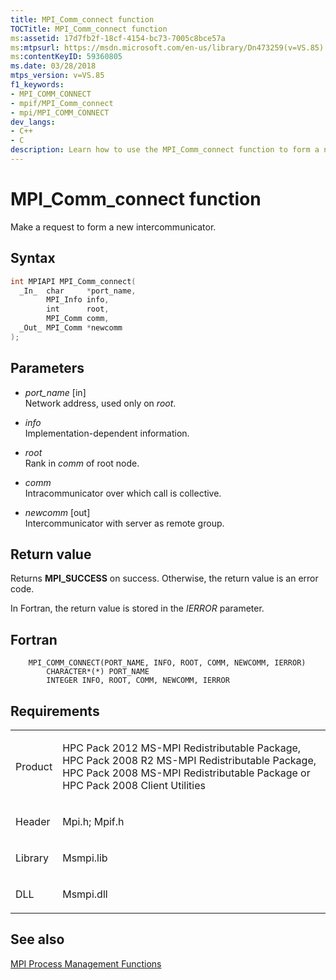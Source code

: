 ```yaml
---
title: MPI_Comm_connect function
TOCTitle: MPI_Comm_connect function
ms:assetid: 17d7fb2f-18cf-4154-bc73-7005c8bce57a
ms:mtpsurl: https://msdn.microsoft.com/en-us/library/Dn473259(v=VS.85)
ms:contentKeyID: 59360805
ms.date: 03/28/2018
mtps_version: v=VS.85
f1_keywords:
- MPI_COMM_CONNECT
- mpif/MPI_Comm_connect
- mpi/MPI_COMM_CONNECT
dev_langs:
- C++
- C
description: Learn how to use the MPI_Comm_connect function to form a new intercommunicator. Includes syntax, parameters, and return values.
---
```


# MPI\_Comm\_connect function

Make a request to form a new intercommunicator.

## Syntax

``` c++
int MPIAPI MPI_Comm_connect(
  _In_  char     *port_name,
        MPI_Info info,
        int      root,
        MPI_Comm comm,
  _Out_ MPI_Comm *newcomm
);
```

## Parameters

  - *port\_name* \[in\]  
    Network address, used only on *root*.

  - *info*  
    Implementation-dependent information.

  - *root*  
    Rank in *comm* of root node.

  - *comm*  
    Intracommunicator over which call is collective.

  - *newcomm* \[out\]  
    Intercommunicator with server as remote group.

## Return value

Returns **MPI\_SUCCESS** on success. Otherwise, the return value is an error code.

In Fortran, the return value is stored in the *IERROR* parameter.

## Fortran

``` FORTRAN
    MPI_COMM_CONNECT(PORT_NAME, INFO, ROOT, COMM, NEWCOMM, IERROR)
        CHARACTER*(*) PORT_NAME
        INTEGER INFO, ROOT, COMM, NEWCOMM, IERROR
```

## Requirements

<table>
<colgroup>
<col  />
<col  />
</colgroup>
<tbody>
<tr class="odd">
<td><p>Product</p></td>
<td><p>HPC Pack 2012 MS-MPI Redistributable Package, HPC Pack 2008 R2 MS-MPI Redistributable Package, HPC Pack 2008 MS-MPI Redistributable Package or HPC Pack 2008 Client Utilities</p></td>
</tr>
<tr class="even">
<td><p>Header</p></td>
<td>Mpi.h;
Mpif.h</td>
</tr>
<tr class="odd">
<td><p>Library</p></td>
<td>Msmpi.lib</td>
</tr>
<tr class="even">
<td><p>DLL</p></td>
<td>Msmpi.dll</td>
</tr>
</tbody>
</table>


## See also

[MPI Process Management Functions](mpi-process-management-functions.md)

